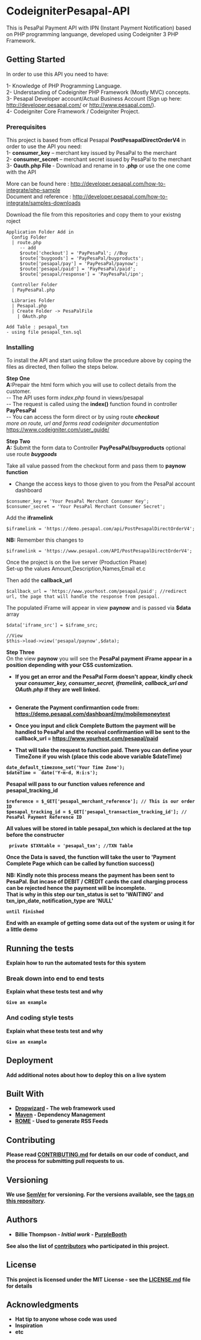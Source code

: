 # CodeigniterPesapal-API

This is PesaPal Payment API with IPN (Instant Payment Notification) based on PHP programming languange, developed using Codeigniter 3 PHP Framework.  

## Getting Started
In order to use this API you need to have:

1- Knowledge of PHP Programming Language. <br />
2- Understanding of Codeigniter PHP Framework (Mostly MVC) concepts. <br />
3- Pesapal Developer account/Actual Business Account (Sign up here:  http://developer.pesapal.com/ or http://www.pesapal.com/). <br />
4- Codeigniter Core Framework / Codeigniter Project. <br />

### Prerequisites

This project is based from offical Pesapal <b>PostPesapalDirectOrderV4</b> in order to use the API you need: <br>
1- <b>consumer_key</b> – merchant key issued by PesaPal to the merchant <br />
2- <b>consumer_secret</b> – merchant secret issued by PesaPal to the merchant <br />
3- <b>Oauth.php File </b> - Download and rename in to <b>.php</b> or use the one come with the API

More can be found here : http://developer.pesapal.com/how-to-integrate/php-sample <br />
Document and reference : http://developer.pesapal.com/how-to-integrate/samples-downloads <br />

Download the file from this repositories and copy them to your existng roject

```
Application Folder Add in
  Config Folder
  | route.php 
     -- add
     $route['checkout'] = 'PayPesaPal'; //Buy
     $route['buygoods'] = 'PayPesaPal/buyproducts';
     $route['pesapal/pay'] = 'PayPesaPal/paynow';
     $route['pesapal/paid'] = 'PayPesaPal/paid';
     $route['pesapal/response'] = 'PayPesaPal/ipn';

  Controller Folder
  | PayPesaPal.php

  Libraries Folder
  | Pesapal.php
  | Create Folder -> PesaPalFile
    | OAuth.php

Add Table : pesapal_txn 
- using file pesapal_txn.sql

```

### Installing

To install the API and start using follow the procedure above by coping the files as directed, then follwo the steps below. <br />

<b>Step One</b><br />
<b>A:</b>Prepair the html form which you will use to collect details from the customer. <br />
-- The API uses form <i>index.php</i> found in views/pesapal <br /> 
-- The request is called using the <b>index()</b> function found in controller <b>PayPesaPal</b> <br />
-- You can access the form direct or by using route <b><i>checkout</i></b> <br />
<i> more on route, url and forms read codeigniter documentation </i> https://www.codeigniter.com/user_guide/  <br />

<b>Step Two</b><br />
<b>A:</b> Submit the form data to Controller <b>PayPesaPal/buyproducts</b> optional use route <b><i>buygoods</i></b> <br />
 
Take all value passed from the checkout form and pass them to <b>paynow function</b> <br />
- Change the access keys to those given to you from the PesaPal account dashboard<br />
```
$consumer_key = 'Your PesaPal Merchant Consumer Key'; 
$consumer_secret = 'Your PesaPal Merchant Consumer Secret';
```
Add the <b>iframelink</b>
```
$iframelink = 'https://demo.pesapal.com/api/PostPesapalDirectOrderV4';
```
<b>NB:</b> Remember this changes to 
```
$iframelink = 'https://www.pesapal.com/API/PostPesapalDirectOrderV4';
```
Once the project is on the live server (Production Phase) <br />
Set-up the values Amount,Description,Names,Email et.c <br />

Then add the <b>callback_url</b> 
```
$callback_url = 'https://www.yourhost.com/pesapal/paid'; //redirect url, the page that will handle the response from pesapal.
```

The populated iFrame will appear in view <b>paynow</b> and is passed via <b>$data</b> array
```
$data['iframe_src'] = $iframe_src;

//View
$this->load->view('pesapal/paynow',$data);
```

<b>Step Three</b><br />
On the view <b>paynow</b> you will see the <b>PesaPal<b> payment iFrame appear in a position depending with your <b>CSS</b> customization. <br />
- If you get an error and the <b>PesaPal</b> Form doesn't appear, kindly check your <b><i>consumer_key, consumer_secret, iframelink, callback_url and OAuth.php </i></b> if they are well linked. <br /> <br />

- Generate the Payment confirmantion code from: https://demo.pesapal.com/dashboard/my/mobilemoneytest <br />
- Once you input and click <b>Complete Buttom</b> the payment will be handled to PesaPal and the receival confirmantion will be sent to the <b>callback_url = https://www.yourhost.com/pesapal/paid</b> <br />
- That will take the request to <b>function paid</b>. There you can define your TimeZone if you wish (place this code above variable $dateTime) <br />
```
date_default_timezone_set('Your Time Zone');
$dateTime =  date('Y-m-d, H:i:s');
```
Pesapal will pass to our function values <b> reference and pesapal_tracking_id </b> <br />
```
$reference = $_GET['pesapal_merchant_reference']; // This is our order ID
$pesapal_tracking_id = $_GET['pesapal_transaction_tracking_id']; // PesaPal Payment Reference ID
```

All values will be stored in table <b> pesapal_txn </b> which is declared at the top before the <b>constructer</b>
```
 private $TXNtable = 'pesapal_txn'; //TXN Table
```

Once the Data is saved, the function will take the user to 'Payment Complete Page which can be called by <b>function success() </b> <br />

<b>NB:</b> Kindly note this process means the payment has been sent to PesaPal. But incase of DEBIT / CREDIT cards the card charging process can be rejected hence the payment will be incomplete. <br />
That is why in this step our <b>txn_status is set to 'WAITING'</b> and <b>txn_ipn_date, notification_type are 'NULL'</b> <br />


```
until finished
```

End with an example of getting some data out of the system or using it for a little demo

## Running the tests

Explain how to run the automated tests for this system

### Break down into end to end tests

Explain what these tests test and why

```
Give an example
```

### And coding style tests

Explain what these tests test and why

```
Give an example
```

## Deployment

Add additional notes about how to deploy this on a live system

## Built With

* [Dropwizard](http://www.dropwizard.io/1.0.2/docs/) - The web framework used
* [Maven](https://maven.apache.org/) - Dependency Management
* [ROME](https://rometools.github.io/rome/) - Used to generate RSS Feeds

## Contributing

Please read [CONTRIBUTING.md](https://gist.github.com/PurpleBooth/b24679402957c63ec426) for details on our code of conduct, and the process for submitting pull requests to us.

## Versioning

We use [SemVer](http://semver.org/) for versioning. For the versions available, see the [tags on this repository](https://github.com/your/project/tags). 

## Authors

* **Billie Thompson** - *Initial work* - [PurpleBooth](https://github.com/PurpleBooth)

See also the list of [contributors](https://github.com/your/project/contributors) who participated in this project.

## License

This project is licensed under the MIT License - see the [LICENSE.md](LICENSE.md) file for details

## Acknowledgments

* Hat tip to anyone whose code was used
* Inspiration
* etc
